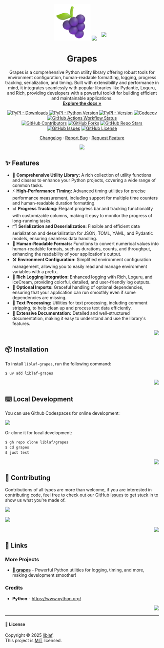 <div align="center" markdown><a name="readme-top"></a>

<img src="https://raw.githubusercontent.com/microsoft/fluentui-emoji/main/assets/Grapes/3D/grapes_3d.png" style="height: 120px" />
<img src="https://gw.alipayobjects.com/zos/kitchen/qJ3l3EPsdW/split.svg" style="height: 120px" />
<img src="https://api.iconify.design/logos/python.svg" style="height: 120px; padding: 12px" />

# Grapes

Grapes is a comprehensive Python utility library offering robust tools for environment configuration, human-readable formatting, logging, progress tracking, serialization, and timing. Built with extensibility and performance in mind, it integrates seamlessly with popular libraries like Pydantic, Loguru, and Rich, providing developers with a powerful toolkit for building efficient and maintainable applications. <br />
[**Explore the docs »**](https://liblaf.github.io/grapes/)

[![PyPI - Downloads](https://img.shields.io/pypi/dm/liblaf-grapes?logo=PyPI&label=Downloads)](https://pypi.org/project/liblaf-grapes)
[![PyPI - Python Version](https://img.shields.io/pypi/pyversions/liblaf-grapes?logo=Python&label=Python)](https://pypi.org/project/liblaf-grapes)
[![PyPI - Version](https://img.shields.io/pypi/v/liblaf-grapes?logo=PyPI&label=PyPI)](https://pypi.org/project/liblaf-grapes)
[![Codecov](https://img.shields.io/codecov/c/github/liblaf/grapes?logo=Codecov&label=Coverage)](https://codecov.io/gh/liblaf/grapes)
[![GitHub Actions Workflow Status](https://img.shields.io/github/actions/workflow/status/liblaf/grapes/test.yaml?logo=GitHub%20Actions&label=Test)](https://github.com/liblaf/grapes/actions/workflows/test.yaml)
<br />
[![GitHub Contributors](https://img.shields.io/github/contributors/liblaf/grapes?logo=GitHub&label=Contributors)](https://github.com/liblaf/grapes/graphs/contributors)
[![GitHub Forks](https://img.shields.io/github/forks/liblaf/grapes)](https://github.com/liblaf/grapes/forks)
[![GitHub Repo Stars](https://img.shields.io/github/stars/liblaf/grapes)](https://github.com/liblaf/grapes/stargazers)
[![GitHub Issues](https://img.shields.io/github/issues/liblaf/grapes?logo=GitHub&label=Issues)](https://github.com/liblaf/grapes/issues)
[![GitHub License](https://img.shields.io/github/license/liblaf/grapes?label=License)](https://github.com/liblaf/grapes/blob/main/LICENSE)

[Changelog](https://github.com/liblaf/grapes/blob/main/CHANGELOG.md) · [Report Bug](https://github.com/liblaf/grapes/issues) · [Request Feature](https://github.com/liblaf/grapes/issues)

![](https://raw.githubusercontent.com/andreasbm/readme/master/assets/lines/rainbow.png)

</div>

## ✨ Features

- 🍇 **Comprehensive Utility Library:** A rich collection of utility functions and classes to enhance your Python projects, covering a wide range of common tasks.
- ⚡ **High-Performance Timing:** Advanced timing utilities for precise performance measurement, including support for multiple time counters and human-readable duration formatting.
- 📊 **Progress Tracking:** Elegant progress bar and tracking functionality with customizable columns, making it easy to monitor the progress of long-running tasks.
- 🗂️ **Serialization and Deserialization:** Flexible and efficient data serialization and deserialization for JSON, TOML, YAML, and Pydantic models, ensuring seamless data handling.
- 📝 **Human-Readable Formats:** Functions to convert numerical values into human-readable formats, such as durations, counts, and throughput, enhancing the readability of your application's output.
- 🛠️ **Environment Configuration:** Simplified environment configuration management, allowing you to easily read and manage environment variables with a prefix.
- 🎨 **Rich Logging Integration:** Enhanced logging with Rich, Loguru, and IceCream, providing colorful, detailed, and user-friendly log outputs.
- 🧪 **Optional Imports:** Graceful handling of optional dependencies, ensuring that your application can run smoothly even if some dependencies are missing.
- 📄 **Text Processing:** Utilities for text processing, including comment stripping, to help clean up and process text data efficiently.
- 🤝 **Extensive Documentation:** Detailed and well-structured documentation, making it easy to understand and use the library's features.

<div align="right" markdown>

[![](https://img.shields.io/badge/-BACK_TO_TOP-black?style=flat-square)](#readme-top)

</div>

## 📦 Installation

To install `liblaf-grapes`, run the following command:

```bash
$ uv add liblaf-grapes
```

<div align="right" markdown>

[![](https://img.shields.io/badge/-BACK_TO_TOP-black?style=flat-square)](#readme-top)

</div>

## ⌨️ Local Development

You can use Github Codespaces for online development:

[![](https://github.com/codespaces/badge.svg)](https://codespaces.new/liblaf/grapes)

Or clone it for local development:

```bash
$ gh repo clone liblaf/grapes
$ cd grapes
$ just test
```

<div align="right" markdown>

[![](https://img.shields.io/badge/-BACK_TO_TOP-black?style=flat-square)](#readme-top)

</div>

## 🤝 Contributing

Contributions of all types are more than welcome, if you are interested in contributing code, feel free to check out our GitHub [Issues](https://github.com/liblaf/grapes/issues) to get stuck in to show us what you're made of.

[![](https://img.shields.io/badge/%F0%9F%A4%AF%20PR%20WELCOME-%E2%86%92-ffcb47?labelColor=black&style=for-the-badge)](https://github.com/liblaf/grapes/pulls)

[![](https://contrib.rocks/image?repo=liblaf%2Fgrapes)](https://github.com/liblaf/grapes/graphs/contributors)

<div align="right" markdown>

[![](https://img.shields.io/badge/-BACK_TO_TOP-black?style=flat-square)](#readme-top)

</div>

## 🔗 Links

### More Projects

- **[🍇 grapes](https://github.com/liblaf/grapes)** - Powerful Python utilities for logging, timing, and more, making development smoother!

### Credits

- **Python** - <https://www.python.org/>

<div align="right" markdown>

[![](https://img.shields.io/badge/-BACK_TO_TOP-black?style=flat-square)](#readme-top)

</div>

---

#### 📝 License

Copyright © 2025 [liblaf](https://github.com/liblaf). <br />
This project is [MIT](https://github.com/liblaf/grapes/blob/main/LICENSE) licensed.
